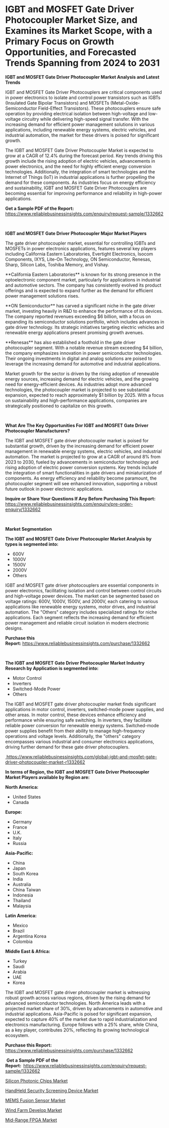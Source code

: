 <p><h1>IGBT and MOSFET Gate Driver Photocoupler Market Size, and Examines its Market Scope, with a Primary Focus on Growth Opportunities, and Forecasted Trends Spanning from 2024 to 2031</h1></p><p><strong>IGBT and MOSFET Gate Driver Photocoupler Market Analysis and Latest Trends</strong></p>
<p><p>IGBT and MOSFET Gate Driver Photocouplers are critical components used in power electronics to isolate and control power transistors such as IGBTs (Insulated Gate Bipolar Transistors) and MOSFETs (Metal-Oxide-Semiconductor Field-Effect Transistors). These photocouplers ensure safe operation by providing electrical isolation between high-voltage and low-voltage circuitry while delivering high-speed signal transfer. With the increasing demand for efficient power management solutions in various applications, including renewable energy systems, electric vehicles, and industrial automation, the market for these drivers is poised for significant growth. </p><p>The IGBT and MOSFET Gate Driver Photocoupler Market is expected to grow at a CAGR of 12.4% during the forecast period. Key trends driving this growth include the rising adoption of electric vehicles, advancements in power electronics, and the need for highly efficient energy conversion technologies. Additionally, the integration of smart technologies and the Internet of Things (IoT) in industrial applications is further propelling the demand for these components. As industries focus on energy efficiency and sustainability, IGBT and MOSFET Gate Driver Photocouplers are becoming essential for improving performance and reliability in high-power applications.</p></p>
<p><strong>Get a Sample PDF of the Report:&nbsp;</strong> <a href="https://www.reliablebusinessinsights.com/enquiry/request-sample/1332662?utm_campaign=63&utm_medium=2&utm_source=Github&utm_content=ia&utm_term=01102024&utm_id=igbt-and-mosfet-gate-driver-photocoupler">https://www.reliablebusinessinsights.com/enquiry/request-sample/1332662</a></p>
<p>&nbsp;</p>
<p><strong>IGBT and MOSFET Gate Driver Photocoupler Major Market Players</strong></p>
<p><p>The gate driver photocoupler market, essential for controlling IGBTs and MOSFETs in power electronics applications, features several key players including California Eastern Laboratories, Evertight Electronics, Isocom Components, IXYS, Lite-On Technology, ON Semiconductor, Renesas, Sharp, Silicon Labs, Toshiba Memory, and Vishay.</p><p>**California Eastern Laboratories** is known for its strong presence in the optoelectronic component market, particularly for applications in industrial and automotive sectors. The company has consistently evolved its product offerings and is expected to expand further as the demand for efficient power management solutions rises.</p><p>**ON Semiconductor** has carved a significant niche in the gate driver market, investing heavily in R&D to enhance the performance of its devices. The company reported revenues exceeding $6 billion, with a focus on expanding its semiconductor solutions portfolio, which includes advances in gate driver technology. Its strategic initiatives targeting electric vehicles and renewable energy applications present promising growth avenues.</p><p>**Renesas** has also established a foothold in the gate driver photocoupler segment. With a notable revenue stream exceeding $4 billion, the company emphasizes innovation in power semiconductor technologies. Their ongoing investments in digital and analog solutions are poised to leverage the increasing demand for automotive and industrial applications.</p><p>Market growth for the sector is driven by the rising adoption of renewable energy sources, increasing demand for electric vehicles, and the growing need for energy-efficient devices. As industries adopt more advanced technologies, the photocoupler market is projected to see substantial expansion, expected to reach approximately $1 billion by 2025. With a focus on sustainability and high-performance applications, companies are strategically positioned to capitalize on this growth.</p></p>
<p>&nbsp;</p>
<p><strong>What Are The Key Opportunities For IGBT and MOSFET Gate Driver Photocoupler Manufacturers?</strong></p>
<p><p>The IGBT and MOSFET gate driver photocoupler market is poised for substantial growth, driven by the increasing demand for efficient power management in renewable energy systems, electric vehicles, and industrial automation. The market is projected to grow at a CAGR of around 8% from 2023 to 2030, fueled by advancements in semiconductor technology and rising adoption of electric power conversion systems. Key trends include the integration of smart functionalities in gate drivers and miniaturization of components. As energy efficiency and reliability become paramount, the photocoupler segment will see enhanced innovation, supporting a robust future outlook in power electronic applications.</p></p>
<p><strong>Inquire or Share Your Questions If Any Before Purchasing This Report:</strong> <a href="https://www.reliablebusinessinsights.com/enquiry/pre-order-enquiry/1332662?utm_campaign=63&utm_medium=2&utm_source=Github&utm_content=ia&utm_term=01102024&utm_id=igbt-and-mosfet-gate-driver-photocoupler">https://www.reliablebusinessinsights.com/enquiry/pre-order-enquiry/1332662</a></p>
<p>&nbsp;</p>
<p><strong>Market Segmentation</strong></p>
<p><strong>The IGBT and MOSFET Gate Driver Photocoupler Market Analysis by types is segmented into:</strong></p>
<p><ul><li>600V</li><li>1000V</li><li>1500V</li><li>2000V</li><li>Others</li></ul></p>
<p><p>IGBT and MOSFET gate driver photocouplers are essential components in power electronics, facilitating isolation and control between control circuits and high-voltage power devices. The market can be segmented based on voltage ratings: 600V, 1000V, 1500V, and 2000V, each catering to various applications like renewable energy systems, motor drives, and industrial automation. The "Others" category includes specialized ratings for niche applications. Each segment reflects the increasing demand for efficient power management and reliable circuit isolation in modern electronic designs.</p></p>
<p><strong>Purchase this Report:&nbsp;</strong><a href="https://www.reliablebusinessinsights.com/purchase/1332662?utm_campaign=63&utm_medium=2&utm_source=Github&utm_content=ia&utm_term=01102024&utm_id=igbt-and-mosfet-gate-driver-photocoupler">https://www.reliablebusinessinsights.com/purchase/1332662</a></p>
<p>&nbsp;</p>
<p><strong>The IGBT and MOSFET Gate Driver Photocoupler Market Industry Research by Application is segmented into:</strong></p>
<p><ul><li>Motor Control</li><li>Inverters</li><li>Switched-Mode Power</li><li>Others</li></ul></p>
<p><p>The IGBT and MOSFET gate driver photocoupler market finds significant applications in motor control, inverters, switched-mode power supplies, and other areas. In motor control, these devices enhance efficiency and performance while ensuring safe switching. In inverters, they facilitate reliable power conversion for renewable energy systems. Switched-mode power supplies benefit from their ability to manage high-frequency operations and voltage levels. Additionally, the "others" category encompasses various industrial and consumer electronics applications, driving further demand for these gate driver photocouplers.</p></p>
<p><a href="https://www.reliablebusinessinsights.com/global-igbt-and-mosfet-gate-driver-photocoupler-market-r1332662?utm_campaign=63&utm_medium=2&utm_source=Github&utm_content=ia&utm_term=01102024&utm_id=igbt-and-mosfet-gate-driver-photocoupler">&nbsp;https://www.reliablebusinessinsights.com/global-igbt-and-mosfet-gate-driver-photocoupler-market-r1332662</a></p>
<p><strong>In terms of Region, the IGBT and MOSFET Gate Driver Photocoupler Market Players available by Region are:</strong></p>
<p>
    <p> <strong> North America: </strong>
        <ul>
            <li>United States</li>
            <li>Canada</li>
        </ul>
        </p> 
    <p> <strong> Europe: </strong>
        <ul>
            <li>Germany</li>
            <li>France</li>
            <li>U.K.</li>
            <li>Italy</li>
            <li>Russia</li>
        </ul>
        </p> 
    <p> <strong> Asia-Pacific: </strong>
        <ul>
            <li>China</li>
            <li>Japan</li>
            <li>South Korea</li>
            <li>India</li>
            <li>Australia</li>
            <li>China Taiwan</li>
            <li>Indonesia</li>
            <li>Thailand</li>
            <li>Malaysia</li>
        </ul>
        </p> 
    <p> <strong> Latin America: </strong>
        <ul>
            <li>Mexico</li>
            <li>Brazil</li>
            <li>Argentina Korea</li>
            <li>Colombia</li>
        </ul>
        </p> 
    <p> <strong> Middle East & Africa: </strong>
        <ul>
            <li>Turkey</li>
            <li>Saudi</li>
            <li>Arabia</li>
            <li>UAE</li>
            <li>Korea</li>
        </ul>
    </p>
    </p>
<p><p>The IGBT and MOSFET gate driver photocoupler market is witnessing robust growth across various regions, driven by the rising demand for advanced semiconductor technologies. North America leads with a projected market share of 30%, driven by advancements in automotive and industrial applications. Asia-Pacific is poised for significant expansion, expected to capture 40% of the market due to rapid industrialization and electronics manufacturing. Europe follows with a 25% share, while China, as a key player, contributes 20%, reflecting its growing technological ecosystem.</p></p>
<p><strong>Purchase this Report: </strong><a href="https://www.reliablebusinessinsights.com/purchase/1332662?utm_campaign=63&utm_medium=2&utm_source=Github&utm_content=ia&utm_term=01102024&utm_id=igbt-and-mosfet-gate-driver-photocoupler">https://www.reliablebusinessinsights.com/purchase/1332662</a></p>
<p>&nbsp;<strong>Get a Sample PDF of the Report:&nbsp;&nbsp;</strong><a href="https://www.reliablebusinessinsights.com/enquiry/request-sample/1332662?utm_campaign=63&utm_medium=2&utm_source=Github&utm_content=ia&utm_term=01102024&utm_id=igbt-and-mosfet-gate-driver-photocoupler">https://www.reliablebusinessinsights.com/enquiry/request-sample/1332662</a></p>
<p><strong></strong></p>
<p><p><a href="https://www.linkedin.com/pulse/comprehensive-look-product-type-silicon-nitride-materialsilicon-znn7e?utm_campaign=63&utm_medium=2&utm_source=Github&utm_content=ia&utm_term=01102024&utm_id=igbt-and-mosfet-gate-driver-photocoupler">Silicon Photonic Chips Market</a></p><p><a href="https://github.com/NancyAlvarado586/Market-Research-Report-List-1/blob/main/handheld-security-screening-device-market.md?utm_campaign=63&utm_medium=2&utm_source=Github&utm_content=ia&utm_term=01102024&utm_id=igbt-and-mosfet-gate-driver-photocoupler">HandHeld Security Screening Device Market</a></p><p><a href="https://issuu.com/reportprime-2/docs/mems-fusion-sensor-market-size-2030_66ef7b28bb75b0?utm_campaign=63&utm_medium=2&utm_source=Github&utm_content=ia&utm_term=01102024&utm_id=igbt-and-mosfet-gate-driver-photocoupler">MEMS Fusion Sensor Market</a></p><p><a href="https://github.com/WEISNERADAM/Market-Research-Report-List-1/blob/main/wind-farm-develop-market.md?utm_campaign=63&utm_medium=2&utm_source=Github&utm_content=ia&utm_term=01102024&utm_id=igbt-and-mosfet-gate-driver-photocoupler">Wind Farm Develop Market</a></p><p><a href="https://issuu.com/reportprime-2/docs/mid-range-fpga-market-size-2030.ppt_0ac2f334822825?utm_campaign=63&utm_medium=2&utm_source=Github&utm_content=ia&utm_term=01102024&utm_id=igbt-and-mosfet-gate-driver-photocoupler">Mid-Range FPGA Market</a></p></p>